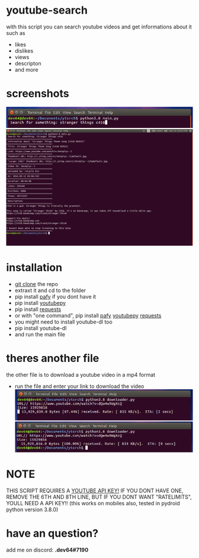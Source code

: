 # youtube-search
with this script you can search youtube videos and get informations about it such as
* likes
* dislikes
* views
* descripton
* and more

# screenshots
![example](https://github.com/devlocalhost/youtube-search/blob/main/pic1.png)
![example](https://github.com/devlocalhost/youtube-search/blob/main/pic2.png)

# installation
* [git clone](https://github.com/devlocalhost/youtube-search/archive/main.zip) the repo
* extraxt it and cd to the folder
* pip install [pafy](https://pypi.org/project/pafy/) if you dont have it
* pip install [youtubepy](https://pypi.org/project/youtubepy/)
* pip install [requests](https://pypi.org/project/requests/)
* or with "one command", pip install [pafy](https://pypi.org/project/pafy/) [youtubepy](https://pypi.org/project/youtubepy/) [requests](https://pypi.org/project/requests/)
* you might need to install youtube-dl too
* pip install youtube-dl
* and run the main file

# theres another file
the other file is to download a youtube video in a mp4 format
* run the file
and enter your link to download the video
![exm](https://github.com/devlocalhost/youtube-search/blob/main/pic3.png)
![emx](https://github.com/devlocalhost/youtube-search/blob/main/pic4.png)

# NOTE
THIS SCRIPT REQUIRES A [YOUTUBE API KEY!](https://developers.google.com/youtube/v3/getting-started) IF YOU DONT HAVE ONE, REMOVE THE 6TH AND 8TH LINE, BUT IF YOU DONT WANT "RATELIMITS", YOULL NEED A API KEY!! (this works on mobiles also, tested in pydroid python version 3.8.0)

# have an question?
add me on discord: **.dev64#7190**

